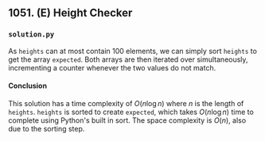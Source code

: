 ## 1051. (E) Height Checker

### `solution.py`
As `heights` can at most contain 100 elements, we can simply sort `heights` to get the array `expected`. Both arrays are then iterated over simultaneously, incrementing a counter whenever the two values do not match.  

#### Conclusion
This solution has a time complexity of $O(n\log n)$ where $n$ is the length of `heights`. `heights` is sorted to create `expected`, which takes $O(n\log n)$ time to complete using Python's built in sort. The space complexity is $O(n)$, also due to the sorting step.  
  

